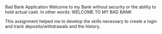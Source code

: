 Bad Bank Application
Welcome to my Bank without security or the ability to hold actual cash. In other words: WELCOME TO MY BAD BANK

This assignment helped me to develop the skills necessary to create a login and track deposits/withdrawals and the history. 
